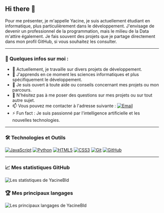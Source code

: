 ## Hi there 👋

Pour me présenter, je m'appelle Yacine, je suis actuellement étudiant en informatique, plus particulièrement dans le développement. J'envisage de devenir un professionnel de la programmation, mais le milieu de la Data m'attire également. Je fais souvent des projets que je partage directement dans mon profil GitHub, si vous souhaitez les consulter.

---

### 🌟 Quelques infos sur moi :

- 🔭 Actuellement, je travaille sur divers projets de développement.
- 🌱 J'apprends en ce moment les sciences informatiques et plus spécifiquement le développement.
- 🤔 Je suis ouvert à toute aide ou conseils concernant mes projets ou mon parcours.
- 💬 N'hésitez pas à me poser des questions sur mes projets ou sur tout autre sujet.
- 📫 Vous pouvez me contacter à l'adresse suivante : [![Email](https://img.shields.io/badge/Email-yacine.belabed.sio@gmail.com-blue)](mailto:yacine.belabed.sio@gmail.com)
- ⚡ Fun fact : Je suis passionné par l'intelligence artificielle et les nouvelles technologies.

---

### 🛠️ Technologies et Outils

[![JavaScript](https://img.shields.io/badge/-JavaScript-F7DF1E?logo=javascript&logoColor=black&style=flat)](https://github.com/YacineBld/Creation-SQL)
[![Python](https://img.shields.io/badge/-Python-3776AB?logo=python&logoColor=white&style=flat)](https://github.com/YacineBld/Codes-Python)
[![HTML5](https://img.shields.io/badge/-HTML5-E34F26?logo=html5&logoColor=white&style=flat)](https://github.com/YacineBld/Portfolio)
[![CSS3](https://img.shields.io/badge/-CSS3-1572B6?logo=css3&logoColor=white&style=flat)](https://github.com/YacineBld/Portfolio)
[![Git](https://img.shields.io/badge/-Git-F05032?logo=git&logoColor=white&style=flat)](https://github.com/YacineBld/Creation-SQL)
[![GitHub](https://img.shields.io/badge/-GitHub-181717?logo=github&logoColor=white&style=flat)](https://github.com/YacineBld)

---

### 📈 Mes statistiques GitHub

![Les statistiques de YacineBld](https://github-readme-stats.vercel.app/api?username=YacineBld&show_icons=true&theme=radical)

### 🏆 Mes principaux langages

![Les principaux langages de YacineBld](https://github-readme-stats.vercel.app/api/top-langs/?username=YacineBld&layout=compact&theme=radical)

